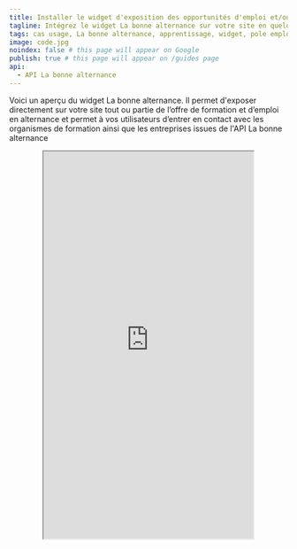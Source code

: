 ```yaml
---
title: Installer le widget d'exposition des opportunités d'emploi et/ou de formation en alternance sur son site
tagline: Intégrez le widget La bonne alternance sur votre site en quelques minutes.
tags: cas usage, La bonne alternance, apprentissage, widget, pole emploi, matcha, alternance
image: code.jpg
noindex: false # this page will appear on Google
publish: true # this page will appear on /guides page
api:
  - API La bonne alternance
---
```


Voici un aperçu du widget La bonne alternance. Il permet d'exposer directement sur votre site tout ou partie de l’offre de formation et d’emploi en alternance et permet à vos utilisateurs d’entrer en contact avec les organismes de formation ainsi que les entreprises issues de <External href="/les-api/api-la-bonne-alternance">l'API La bonne alternance</External>

<iframe style="height: 700px; width: 380px;max-width: 100%;margin: auto;display: block;" src="https://labonnealternance.apprentissage.beta.gouv.fr/recherche-apprentissage?radius=60&romes=F1702,F1705,F1701&scope=all&lat=47&lon=2.2&caller=ID_service_appelant_labonnealternance&return_uri=/&return_logo_url=https://api.gouv.fr/images/api-logo/dinum.png" />

## Comment intégrer le widget ?

Vous devez intégrer le widget avec le périmètre désiré dans une Iframe. Ex :

```
<iframe src="https://labonnealternance.apprentissage.beta.gouv.fr/${perimètre}" />
```

Vous devez ensuite **paramétrer le widget** en ajoutant les paramètres à la fin de l'url, dans l'Iframe. Voici un exemple de paramètres :

```
?radius=60&romes=F1702,F1705,F1701&scope=all&lat=47&lon=2.2&caller=ID_service_appelant_labonnealternance&return_uri=/&return_logo_url=https://url/image.png
```

Voici un exemple d'Iframe paramétrée :

```
<iframe style="height: 660px; width: 360px;max-width: 100%;margin: auto;display: block;" src="https://labonnealternance.apprentissage.beta.gouv.fr/recherche-apprentissage?radius=60&romes=F1702,F1705,F1701&scope=all&lat=47&lon=2.2&caller=ID_service_appelant_labonnealternance&return_uri=/&return_logo_url=https://api.gouv.fr/images/api-logo/dinum.png" />
```

Vous pouvez utilisez l’outil suivant pour tester les différentes versions possibles du widget :

<Button href="https://labonnealternance.apprentissage.beta.gouv.fr/test-widget">Tester le widget</Button>

## Explication des périmètres

Le choix d'un périmètre (path) est obligatoire. En l'absence vous serez redirigé vers la homepage du site.

| Périmètre / Path                     | Description                                                           |
| ------------------------------------ | --------------------------------------------------------------------- |
| `/recherche-apprentissage`           | La recherche portera sur les formations ET les opportunités d'emploi. |
| `/recherche-emploi`                  | La recherche portera sur les opportunités d'emploi seulement.         |
| `/recherche-apprentissage-formation` | La recherche portera sur les formations uniquement.                   |

## Explication des paramètres

| Paramètre         | Description                                                                                                                                                                                           |
| ----------------- | ----------------------------------------------------------------------------------------------------------------------------------------------------------------------------------------------------- | ----------------------------------------------------------------- | --- | ---------------------------------------------------------------------------- |
| `radius`          | Optionnel. Valeur numérique.<br/> Valeurs autorisées : `10                                                                                                                                            | 30                                                                | 60  | 100` <br/> Le rayon de recherche autour du lieu en km. Valeur par défaut 30. |
| `romes`           | Optionnel. Une liste de codes romes séparés par des virgules.<br/> Ex : `A1021                                                                                                                        | F1065,F1066,F1067`<br/> Maximum 3 romes. Valeur par défaut `null` |
| `lat`             | Optionnel. Coordonnée géographique en degrés décimaux (float)<br/> Valeur par défaut `null`<br/> La partie latitude des coordonnées gps.                                                             |
| `lon`             | Optionnel. Coordonnée géographique en degrés décimaux (float)<br/> Valeur par défaut `null`<br/> La partie longitude des coordonnées gps.                                                             |
| `caller`          | **Obligatoire**. L'identification du site appelant<br/> A fixer lors de la mise en place avec l’équipe de Labonnealternance.                                                                          |
| `return_uri`      | Optionnel. Valeur par défaut `/`<br/> L'uri de retour qui sera notifiée au site appelant.                                                                                                             |
| `return_logo_url` | Optionnel. Valeur par défaut : logo du site Labonnealternance.pole-emploi.fr<br/> L'url du logo du site vers lequel l'utilisateur revient en cliquant sur le bouton de retour dans Labonnealternance. |

Si **lat, lon** et **romes** sont correctement renseignés une recherche sera lancée automatiquement en utilisant ces critères. Si radius est correctement renseigné il sera utilisé comme critère de la recherche.

### Bouton de retour

Cliquer sur le logo en haut du formulaire ou d’une liste de résultat permet de signaler à la page appelante une instruction de changement de page.

Si vous ne codez rien cette fonctionnalité n’a pas d’effet.

Pour bénéficier du bouton de retour vous devez ajouter un listener pour l'API postMessage de javascript et coder l’action de navigation :

```
window.addEventListener('message',function(e){
/*Remplacer par votre code pour gérer la navigation vers la page de votre site correspondante aux paramètres transmis par Labonnealternance dans le message*/

console.log("Type du message goToPage ", e.data.type);
console.log("URI de la page de redirection ", e.data.page);
});
```
